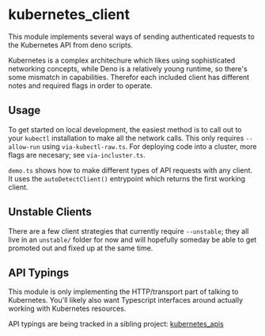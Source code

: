 # kubernetes_client

This module implements several ways of sending authenticated requests
to the Kubernetes API from deno scripts.

Kubernetes is a complex architechure which likes using sophisticated networking concepts,
while Deno is a relatively young runtime, so there's some mismatch in capabilities.
Therefor each included client has different notes and required flags in order to operate.

## Usage

To get started on local development, the easiest method is to call out to your `kubectl`
installation to make all the network calls.
This only requires `--allow-run` using `via-kubectl-raw.ts`.
For deploying code into a cluster, more flags are necesary; see `via-incluster.ts`.

`demo.ts` shows how to make different types of API requests with any client.
It uses the `autoDetectClient()` entrypoint which returns the first working client.

## Unstable Clients

There are a few client strategies that currently require `--unstable`;
they all live in an `unstable/` folder for now and will hopefully someday
be able to get promoted out and fixed up at the same time.

## API Typings

This module is only implementing the HTTP/transport part of talking to Kubernetes.
You'll likely also want Typescript interfaces around actually working with Kubernetes resources.

API typings are being tracked in a sibling project:
[kubernetes_apis](https://github.com/danopia/deno-kubernetes_apis)

